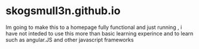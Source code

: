 skogsmull3n.github.io
=====================
Im going to make this to a homepage fully functional and just running , i have not inteded to use this more than basic
learning experince and to learn such as angular.JS and other javascript frameworks
